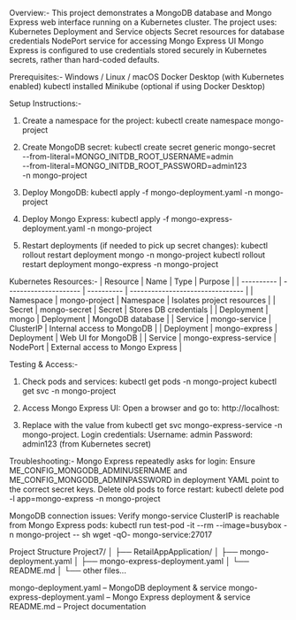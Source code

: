 Overview:- 
This project demonstrates a MongoDB database and Mongo Express web interface running on a Kubernetes cluster. The project uses:
    Kubernetes Deployment and Service objects
    Secret resources for database credentials
    NodePort service for accessing Mongo Express UI
Mongo Express is configured to use credentials stored securely in Kubernetes secrets, rather than hard-coded defaults.

Prerequisites:-
    Windows / Linux / macOS
    Docker Desktop
    (with Kubernetes enabled)
    kubectl
    installed
    Minikube
    (optional if using Docker Desktop)

Setup Instructions:-
1. Create a namespace for the project:
    kubectl create namespace mongo-project

2. Create MongoDB secret:
kubectl create secret generic mongo-secret \
  --from-literal=MONGO_INITDB_ROOT_USERNAME=admin \
  --from-literal=MONGO_INITDB_ROOT_PASSWORD=admin123 \
  -n mongo-project

3. Deploy MongoDB:
    kubectl apply -f mongo-deployment.yaml -n mongo-project

4. Deploy Mongo Express:
    kubectl apply -f mongo-express-deployment.yaml -n mongo-project

5. Restart deployments (if needed to pick up secret changes):
    kubectl rollout restart deployment mongo -n mongo-project
    kubectl rollout restart deployment mongo-express -n mongo-project

Kubernetes Resources:-
| Resource   | Name                  | Type       | Purpose                          |
| ---------- | --------------------- | ---------- | -------------------------------- |
| Namespace  | mongo-project         | Namespace  | Isolates project resources       |
| Secret     | mongo-secret          | Secret     | Stores DB credentials            |
| Deployment | mongo                 | Deployment | MongoDB database                 |
| Service    | mongo-service         | ClusterIP  | Internal access to MongoDB       |
| Deployment | mongo-express         | Deployment | Web UI for MongoDB               |
| Service    | mongo-express-service | NodePort   | External access to Mongo Express |


Testing & Access:-
1. Check pods and services:
    kubectl get pods -n mongo-project
    kubectl get svc -n mongo-project

2. Access Mongo Express UI:
Open a browser and go to:
http://localhost:<NodePort>

3. Replace <NodePort> with the value from kubectl get svc mongo-express-service -n mongo-project.
Login credentials:
Username: admin
Password: admin123 (from Kubernetes secret)


Troubleshooting:-
Mongo Express repeatedly asks for login:
    Ensure ME_CONFIG_MONGODB_ADMINUSERNAME and ME_CONFIG_MONGODB_ADMINPASSWORD in deployment YAML point to the correct secret keys.
    Delete old pods to force restart:
        kubectl delete pod -l app=mongo-express -n mongo-project

MongoDB connection issues:
    Verify mongo-service ClusterIP is reachable from Mongo Express pods:
        kubectl run test-pod -it --rm --image=busybox -n mongo-project -- sh
        wget -qO- mongo-service:27017

Project Structure
Project7/
│
├── RetailAppApplication/
│   ├── mongo-deployment.yaml
│   ├── mongo-express-deployment.yaml
│   └── README.md
│
└── other files...


mongo-deployment.yaml – MongoDB deployment & service
mongo-express-deployment.yaml – Mongo Express deployment & service
README.md – Project documentation